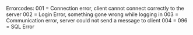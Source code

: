 Errorcodes:
001 = Connection error, client cannot connect correctly to the server
002 = Login Error, something gone wrong while logging in
003 = Communication error, server could not send a message to client
004 = 
096 = SQL Error